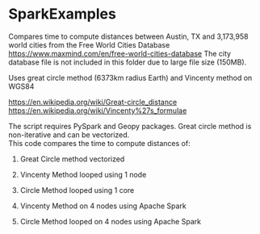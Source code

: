 # SparkExamples

Compares time to compute distances between Austin, TX and 3,173,958 world cities from the Free World Cities Database <https://www.maxmind.com/en/free-world-cities-database>
The city database file is not included in this folder due to large file size (150MB). 

Uses great circle method (6373km radius Earth) and Vincenty method on WGS84

https://en.wikipedia.org/wiki/Great-circle_distance
https://en.wikipedia.org/wiki/Vincenty%27s_formulae

The script requires PySpark and Geopy packages. 
Great circle method is non-iterative and can be vectorized.  
This code compares the time to compute distances of:
1) Great Circle method vectorized 

2) Vincenty Method looped using 1 node

3) Circle Method looped using 1 core

4) Vincenty Method on 4 nodes using Apache Spark

5) Circle Method looped on 4 nodes using Apache Spark
